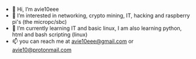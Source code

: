 - 👋 Hi, I’m avie10eee
- 👀 I’m interested in networking, crypto mining, IT, hacking and raspberry pi's (the micropc/sbc)
- 🌱 I’m currently learning IT and basic linux, I am also learning python, html and bash scripting (linux)
- 📫 you can reach me at avie10eee@gmail.com or avie10@protonmail.com
